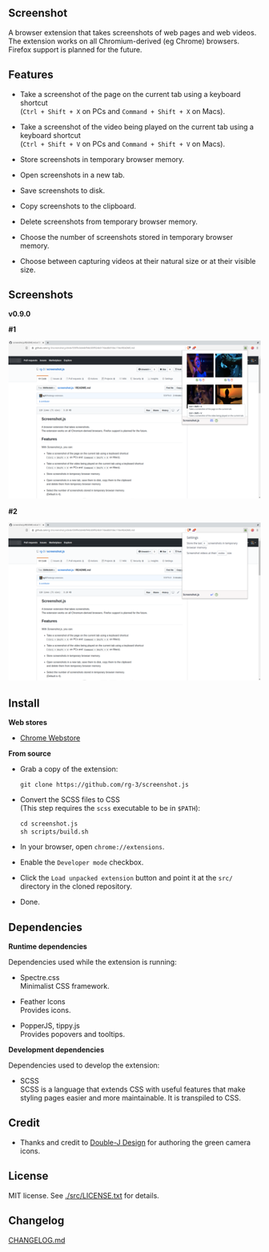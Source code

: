 ## Screenshot

A browser extension that takes screenshots of web pages and web videos.  
The extension works on all Chromium-derived (eg Chrome) browsers. Firefox support is planned for the future.

## Features

* Take a screenshot of the page on the current tab using a keyboard shortcut  
  (`Ctrl + Shift + X` on PCs and  `Command + Shift + X` on Macs).

* Take a screenshot of the video being played on the current tab using a keyboard shortcut  
  (`Ctrl + Shift + V` on PCs and  `Command + Shift + V` on Macs).

* Store screenshots in temporary browser memory.

* Open screenshots in a new tab.

* Save screenshots to disk.

* Copy screenshots to the clipboard.

* Delete screenshots from temporary browser memory.

* Choose the number of screenshots stored in temporary browser memory.

* Choose between capturing videos at their natural size or at their visible size.

## Screenshots

__v0.9.0__

__#1__

![help screenshot](./webstore-assets/v0.9.0/help_screenshot_1280x800.png)

__#2__

![settings screenshot](./webstore-assets/v0.9.0/settings_screenshot_1280x800.png)

## Install

__Web stores__

* [Chrome Webstore](https://chrome.google.com/webstore/detail/screenshot/ehmcpclingghgidajkpodncclbginiak)

__From source__

* Grab a copy of the extension:

      git clone https://github.com/rg-3/screenshot.js

* Convert the SCSS files to CSS  
  (This step requires the `scss` executable to be in `$PATH`):

      cd screenshot.js
      sh scripts/build.sh

* In your browser, open `chrome://extensions`.

* Enable the `Developer mode` checkbox.

* Click the `Load unpacked extension` button and point it at the `src/`
  directory in the cloned repository.

* Done.

## Dependencies

__Runtime dependencies__

Dependencies used while the extension is running:

* Spectre.css  
  Minimalist CSS framework.

* Feather Icons  
  Provides icons.

* PopperJS, tippy.js  
  Provides popovers and tooltips.

__Development dependencies__

Dependencies used to develop the extension:

  * SCSS  
    SCSS is a language that extends CSS with useful features that make
    styling pages easier and more maintainable. It is transpiled to CSS.

## Credit

  * Thanks and credit to
    [Double-J Design](http://www.iconarchive.com/artist/double-j-design.html)
    for authoring the green camera icons.

## License

MIT license. See [./src/LICENSE.txt](./src/LICENSE.txt) for details.

## Changelog

[CHANGELOG.md](./CHANGELOG.md)
